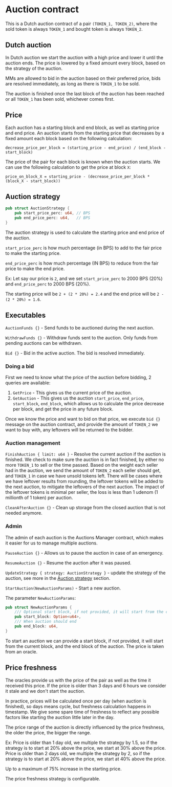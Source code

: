 # Auction contract

This is a Dutch auction contract of a pair `(TOKEN_1, TOKEN_2)`, where the sold token is always `TOKEN_1` and bought token is always `TOKEN_2`.

## Dutch auction

In Dutch auction we start the auction with a high price and lower it until the auction ends. The price is lowered by a fixed amount every block, based on the strategy of the auction.

MMs are allowed to bid in the auction based on their preferred price, bids are resolved immediately, as long as there is `TOKEN_1` to be sold.

The auction is finished once the last block of the auction has been reached or all `TOKEN_1` has been sold, whichever comes first.

## Price

Each auction has a starting block and end block, as well as starting price and end price. An auction starts from the starting price that decreases by a fixed amount each block based on the following calculation:

`decrease_price_per_block = (starting_price - end_price) / (end_block - start_block)`

The price of the pair for each block is known when the auction starts. We can use the following calculation to get the price at block `X`:

`price_on_block_X = starting_price - (decrease_price_per_block * (block_X - start_block))`

## Auction strategy
```rust
pub struct AuctionStrategy {
    pub start_price_perc: u64, // BPS
    pub end_price_perc: u64,   // BPS
}
```

The auction strategy is used to calculate the starting price and end price of the auction.

`start_price_perc` is how much percentage (in BPS) to add to the fair price to make the starting price.

`end_price_perc` is how much percentage (IN BPS) to reduce from the fair price to make the end price.

Ex:
Let say our price is `2`, and we set `start_price_perc` to 2000 BPS (20%) and `end_price_perc` to 2000 BPS (20%).

The starting price will be `2 + (2 * 20%) = 2.4` and the end price will be `2 - (2 * 20%) = 1.6`.

## Executables

`AuctionFunds {}` - Send funds to be auctioned during the next auction.

`WithdrawFunds {}` - Withdraw funds sent to the auction. Only funds from pending auctions can be withdrawn.

`Bid {}` - Bid in the active auction. The bid is resolved immediately.

### Doing a bid

First we need to know what the price of the auction before bidding, 2 queries are available:

1. `GetPrice` - This gives us the current price of the auction.
2. `GetAuction` - This gives us the auction `start_price`, `end_price`, `start_block`, `end_block`, which allows us to calculate the price decrease per block, and get the price in any future block. 

Once we know the price and want to bid on that price, we execute `bid {}` message on the auction contract, and provide the amount of `TOKEN_2` we want to buy with, any leftovers will be returned to the bidder.

### Auction management

`FinishAuction { limit: u64 }` - Resolve the current auction if the auction is finished.
We check to make sure the auction is in fact finished, by either no more `TOKEN_1` to sell or the time passed.
Based on the weight each seller had in the auction, we send the amount of `TOKEN_2` each seller should get, and `TOKEN_1` in case we have unsold tokens left.
There will be cases where we have leftover results from rounding, the leftover tokens will be added to the next auction, to mitigate the leftovers of the next auction.
The impact of the leftover tokens is minimal per seller, the loss is less than 1 udenom (1 millionth of 1 token) per auction.

`CleanAfterAuction {}` - Clean up storage from the closed auction that is not needed anymore.

### Admin

The admin of each auction is the Auctions Manager contract, which makes it easier for us to manage multiple auctions.

`PauseAuction {}` - Allows us to pause the auction in case of an emergency.

`ResumeAuction {}` - Resume the auction after it was paused.

`UpdateStrategy { strategy: AuctionStrategy }` - update the strategy of the auction, see more in the [Auction strategy](#auction-strategy) section.

`StartAuction(NewAuctionParams)` - Start a new auction.

The parameter `NewAuctionParams`:
```rust
pub struct NewAuctionParams {
    /// Optional start block, if not provided, it will start from the current block
    pub start_block: Option<u64>,
    /// When auction should end
    pub end_block: u64,
}
```
To start an auction we can provide a start block, if not provided, it will start from the current block, and the end block of the auction.
The price is taken from an oracle.

## Price freshness

The oracles provide us with the price of the pair as well as the time it received this price.
If the price is older than 3 days and 6 hours we consider it stale and we don't start the auction.

In practice, prices will be calculated once per day (when auction is finished), so days means cycle, but freshness calculation happens in timestamp.
We give some spare time of freshness to reflect any possible factors like starting the auction little later in the day.

The price range of the auction is directly influenced by the price freshness, the older the price, the bigger the range.

Ex:
Price is older than 1 day old, we multiple the strategy by 1.5, so if the strategy is to start at 20% above the price, we start at 30% above the price.
Price is older than 2 days old, we multiple the strategy by 2, so if the strategy is to start at 20% above the price, we start at 40% above the price.

Up to a maximum of 75% increase in the starting price.

The price freshness strategy is configurable.
